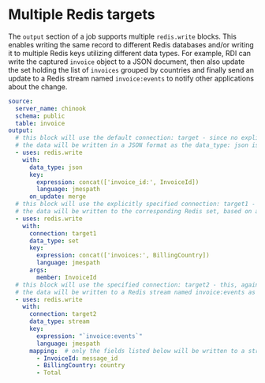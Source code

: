 # Multiple Redis targets

The `output` section of a job supports multiple `redis.write` blocks. This enables writing the same record to different Redis databases and/or writing it to multiple Redis keys utilizing different data types. For example, RDI can write the captured `invoice` object to a JSON document, then also update the set holding the list of `invoices` grouped by countries and finally send an update to a Redis stream named `invoice:events` to notify other applications about the change. 


```yaml
source:
  server_name: chinook
  schema: public
  table: invoice
output:
  # this block will use the default connection: target - since no explicit connections is specified,
  # the data will be written in a JSON format as the data_type: json is specified for the block 
  - uses: redis.write
    with:
      data_type: json
      key:
        expression: concat(['invoice_id:', InvoiceId])
        language: jmespath
      on_update: merge
  # this block will use the explicitly specified connection: target1 - it must be defined in config.yaml
  # the data will be written to the corresponding Redis set, based on a value of the key expression
  - uses: redis.write
    with:
      connection: target1
      data_type: set
      key:
        expression: concat(['invoices:', BillingCountry])
        language: jmespath
      args:
        member: InvoiceId
  # this block will use the specified connection: target2 - this, again, has to be defined in config.yaml
  # the data will be written to a Redis stream named invoice:events as specified in the key expression
  - uses: redis.write
    with:
      connection: target2
      data_type: stream
      key:
        expression: "`invoice:events`"
        language: jmespath
      mapping:  # only the fields listed below will be written to a stream message, with two of them renamed as message_id and country
        - InvoiceId: message_id
        - BillingCountry: country
        - Total
```